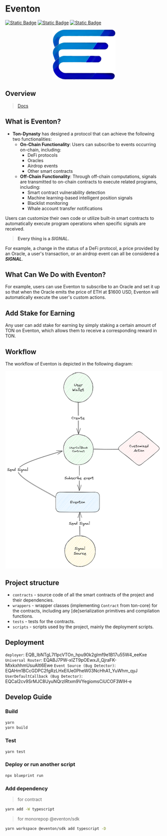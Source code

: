 # Eventon

[![Static Badge](https://img.shields.io/badge/Resource-Docs-black?logo=github)](https://ton-dynasty.github.io/eventon-doc/)
[![Static Badge](https://img.shields.io/badge/Community-Telegram-blue?logo=telegram)](https://t.me/+5affnJVZV4I4MTI1)
[![Static Badge](https://img.shields.io/badge/Website-Eventon-3425cc?logo=react)](https://google.com)

<p align="center">
<img src="./utils/eventon.png" alt="Eventon" width="200" height="158.95522">
</p>

## Overview

> [Docs](https://ton-dynasty.github.io/eventon-doc/)

## What is Eventon?

-   **Ton-Dynasty** has designed a protocol that can achieve the following two functionalities:
    -   **On-Chain Functionality**: Users can subscribe to events occurring on-chain, including:
        -   DeFi protocols
        -   Oracles
        -   Airdrop events
        -   Other smart contracts
    -   **Off-Chain Functionality**: Through off-chain computations, signals are transmitted to on-chain contracts to execute related programs, including:
        -   Smart contract vulnerability detection
        -   Machine learning-based intelligent position signals
        -   Blacklist monitoring
        -   Whale account transfer notifications

Users can customize their own code or utilize built-in smart contracts to automatically execute program operations when specific signals are received.

> **Every thing is a _SIGNAL_.**

For example, a change in the status of a DeFi protocol, a price provided by an Oracle, a user's transaction, or an airdrop event can all be considered a **_SIGNAL_**.

## What Can We Do with Eventon?

For example, users can use Eventon to subscribe to an Oracle and set it up so that when the Oracle emits the price of ETH at $1600 USD, Eventon will automatically execute the user's custom actions.

## Add Stake for Earning

Any user can add stake for earning by simply staking a certain amount of TON on Eventon, which allows them to receive a corresponding reward in TON.

## Workflow

The workflow of Eventon is depicted in the following diagram:

![Eventon Workflow](./utils/eventon-workflow.png)

## Project structure

-   `contracts` - source code of all the smart contracts of the project and their dependencies.
-   `wrappers` - wrapper classes (implementing `Contract` from ton-core) for the contracts, including any [de]serialization primitives and compilation functions.
-   `tests` - tests for the contracts.
-   `scripts` - scripts used by the project, mainly the deployment scripts.

## Deployment

`deployer`: EQB_IbNTgL7I1pcVTOn_hpu90k2glmf9e1B17u55W4_eeKxe
`Universal Router`: EQABJ7PW-xIZT9pOEwxJI_QjraFK-MlxkxhhmUsuAItl6Ewe
`Event Source (Bug Detector)`: EQAHm1BCcGDPC2fgRzLHxEIUe0PheW03NcHhA1_YuWhm_qyJ
`UserDefaultCallback (Bug Detector)`: EQCaI2cv9SrMJC8UyuNQrzIRtxm9VYegiomsCiUCOF3WlH-e

## Develop Guide

### Build

```bash
yarn
yarn build
```

### Test

```bash
yarn test
```

### Deploy or run another script

```bash
npx blueprint run
```

### Add dependency

> for contract

```bash
yarn add -W typescript
```

> for monorepop @eventon/sdk

```bash
yarn workspace @eventon/sdk add typescript -D
```
